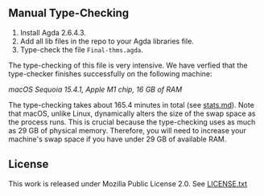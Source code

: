 ## Manual Type-Checking

1. Install Agda 2.6.4.3.
2. Add all lib files in the repo to your Agda libraries file. 
3. Type-check the file `Final-thms.agda`.

The type-checking of this file is very intensive. We have verfied that the type-checker
finishes successfully on the following machine:

*macOS Sequoia 15.4.1, Apple M1 chip, 16 GB of RAM*

The type-checking takes about 165.4 minutes in total (see [stats.md](stats.md)).
Note that macOS, unlike Linux, dynamically alters the size of the swap
space as the process runs. This is crucial because the type-checking uses
as much as 29 GB of physical memory. Therefore, you will need to increase
your machine's swap space if you have under 29 GB of available RAM.

## License

This work is released under Mozilla Public License 2.0.
See [LICENSE.txt](LICENSE.txt)